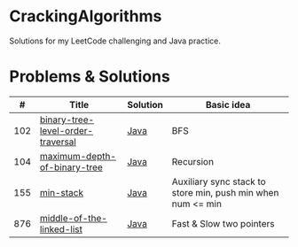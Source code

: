 # CrackingAlgorithms
Solutions for my LeetCode challenging and Java practice.

# Problems & Solutions

| # | Title | Solution | Basic idea|
|---| ----- | -------- | --------------------- |
| 102 | [binary-tree-level-order-traversal](https://leetcode.com/problems/binary-tree-level-order-traversal/) | [Java](https://github.com/zdong/CrackingAlgorithm/blob/master/BFS/binary-tree-level-order-traversal.java)| BFS |
| 104 | [maximum-depth-of-binary-tree](https://leetcode.com/problems/maximum-depth-of-binary-tree) | [Java](https://github.com/zdong/CrackingAlgorithm/blob/master/Tree/maximum-depth-of-binary-tree.java)| Recursion |
| 155 | [min-stack](https://leetcode.com/problems/min-stack) | [Java](https://github.com/zdong/CrackingAlgorithm/blob/master/Data_Strucure/min-stack.java)| Auxiliary sync stack to store min, push min when num <= min |
| 876 | [middle-of-the-linked-list](https://leetcode.com/problems/middle-of-the-linked-list/) | [Java](https://github.com/zdong/CrackingAlgorithm/blob/master/Data_Strucure/middle-of-the-linked-list.java)| Fast & Slow two pointers |